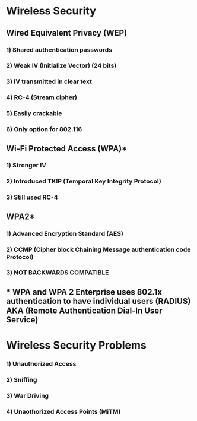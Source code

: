 # Wireless Security

## Wired Equivalent Privacy (WEP)

### 1) Shared authentication passwords

### 2) Weak IV (Initialize Vector) (24 bits)

### 3) IV transmitted in clear text

### 4) RC-4 (Stream cipher)

### 5) Easily crackable

### 6) Only option for 802.116

## Wi-Fi Protected Access (WPA)*

### 1) Stronger IV

### 2) Introduced TKIP (Temporal Key Integrity Protocol)

### 3) Still used RC-4

## WPA2*

### 1) Advanced Encryption Standard (AES)

### 2) CCMP (Cipher block Chaining Message authentication code Protocol)

### 3) NOT BACKWARDS COMPATIBLE

## * WPA and WPA 2 Enterprise uses 802.1x authentication to have individual users (RADIUS) AKA (Remote Authentication Dial-In User Service)

# Wireless Security Problems

### 1) Unauthorized Access

### 2) Sniffing

### 3) War Driving

### 4) Unaothorized Access Points (MiTM)
